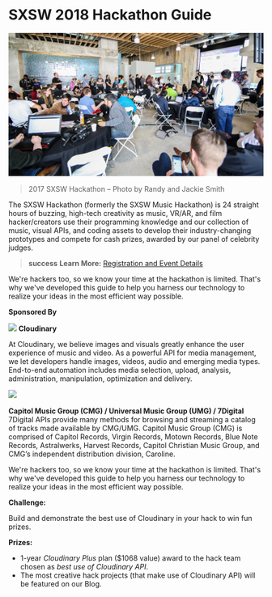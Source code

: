 # SXSW 2018 Hackathon Guide

![](/assets/2017-SXSW-Hackathon-photo-by-Randy-and-Jackie-Smith.jpg)
> 2017 SXSW Hackathon – Photo by Randy and Jackie Smith

The SXSW Hackathon (formerly the SXSW Music Hackathon) is 24 straight hours of buzzing, high-tech creativity as music, VR/AR, and film hacker/creators use their programming knowledge and our collection of music, visual APIs, and coding assets to develop their industry-changing prototypes and compete for cash prizes, awarded by our panel of celebrity judges.

> **success** **Learn More:** [Registration and Event Details](https://www.sxsw.com/conference/sxsw-hackathon/ "Registration and Event Details")


We're hackers too, so we know your time at the hackathon is limited. That's why we've developed this guide to help you harness our technology to realize your ideas in the most efficient way possible.

**Sponsored By**

![](https://res.cloudinary.com/cloudinary/image/upload/c_scale,w_300/v1/logo/for_white_bg/cloudinary_logo_for_white_bg.png) 
**Cloudinary**

At Cloudinary, we believe images and visuals greatly enhance the user experience of music and video. As a powerful API for media management, we let developers handle images, videos, audio and emerging media types. End-to-end automation includes media selection, upload, analysis, administration, manipulation, optimization and delivery. 

![](https://www.sxsw.com/wp-content/uploads/2018/03/Capitol-music-group-logo.png) 


**Capitol Music Group (CMG) / Universal Music Group (UMG) / 7Digital**
7Digital APIs provide many methods for browsing and streaming a catalog of tracks made available by CMG/UMG. Capitol Music Group (CMG) is comprised of Capitol Records, Virgin Records, Motown Records, Blue Note Records, Astralwerks, Harvest Records, Capitol Christian Music Group, and CMG’s independent distribution division, Caroline.

We're hackers too, so we know your time at the hackathon is limited. That's why we've developed this guide to help you harness our technology to realize your ideas in the most efficient way possible.

**Challenge:**

Build and demonstrate the best use of Cloudinary in your hack to win fun prizes.

**Prizes:**

* 1-year _Cloudinary Plus_ plan \($1068 value\) award to the hack team chosen as _best use of Cloudinary API_.
* The most creative hack projects (that make use of Cloudinary API) will be featured on our Blog.

